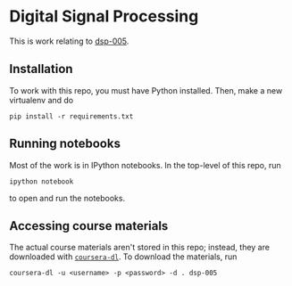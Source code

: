 Digital Signal Processing
=========================

This is work relating to [dsp-005](https://class.coursera.org/dsp-005).

Installation
------------

To work with this repo, you must have Python installed.
Then, make a new virtualenv and do

```console
pip install -r requirements.txt
```

Running notebooks
-----------------

Most of the work is in IPython notebooks.
In the top-level of this repo, run

```console
ipython notebook
```

to open and run the notebooks.

Accessing course materials
--------------------------

The actual course materials aren't stored in this repo;
instead, they are downloaded with
[`coursera-dl`](https://pypi.python.org/pypi/coursera-dl).
To download the materials, run

```console
coursera-dl -u <username> -p <password> -d . dsp-005
```
